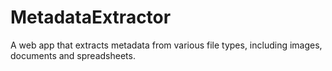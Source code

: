# MetadataExtractor
A web app that extracts metadata from various file types, including images, documents and spreadsheets.
